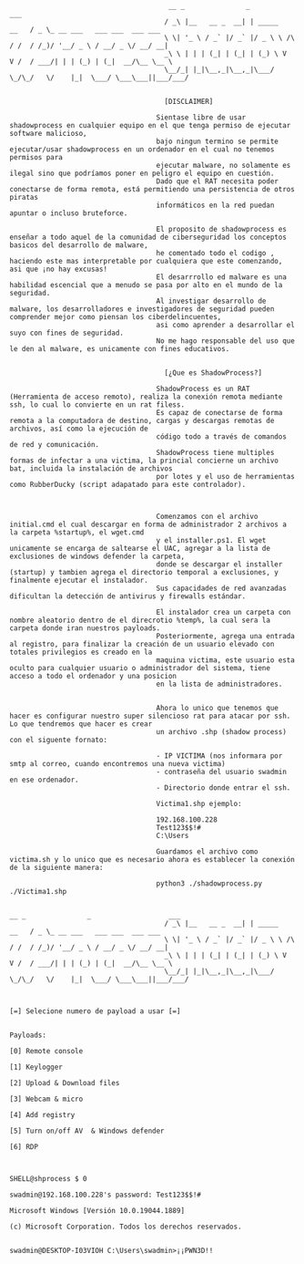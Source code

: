                                            __ _               _                   ___                             
                                          / _\ |__   __ _  __| | _____      __   / _ \_ __ ___   ___ ___  ___ ___ 
                                          \ \| '_ \ / _` |/ _` |/ _ \ \ /\ / /  / /_)/ '__/ _ \ / __/ _ \/ __/ __| 
                                          _\ \ | | | (_| | (_| | (_) \ V  V /  / ___/| | | (_) | (_|  __/\__ \__ \ 
                                          \__/_| |_|\__,_|\__,_|\___/ \_/\_/   \/    |_|  \___/ \___\___||___/___/
                                          
                                          
                                          [DISCLAIMER]
																					
										Sientase libre de usar shadowprocess en cualquier equipo en el que tenga permiso de ejecutar software malicioso,
										bajo ningun termino se permite ejecutar/usar shadowprocess en un ordenador en el cual no tenemos permisos para 
										ejecutar malware, no solamente es ilegal sino que podríamos poner en peligro el equipo en cuestión.
										Dado que el RAT necesita poder conectarse de forma remota, está permitiendo una persistencia de otros piratas
										informáticos en la red puedan apuntar o incluso bruteforce.
										
										El proposito de shadowprocess es enseñar a todo aquel de la comunidad de ciberseguridad los conceptos basicos del desarrollo de malware,
										he comentado todo el codigo , haciendo este mas interpretable por cualquiera que este comenzando, asi que ¡no hay excusas!
										El desarrrollo ed malware es una habilidad escencial que a menudo se pasa por alto en el mundo de la seguridad.
										Al investigar desarrollo de malware, los desarrolladores e investigadores de seguridad pueden comprender mejor como piensan los ciberdelincuentes, 
										asi como aprender a desarrollar el suyo con fines de seguridad.
										No me hago responsable del uso que le den al malware, es unicamente con fines educativos. 
										
										
                                          [¿Que es ShadowProcess?]
																					
										ShadowProcess es un RAT (Herramienta de acceso remoto), realiza la conexión remota mediante ssh, lo cual lo convierte en un rat filess.
										Es capaz de conectarse de forma remota a la computadora de destino, cargas y descargas remotas de archivos, así como la ejecución de 
										código todo a través de comandos de red y comunicación.
										ShadowProcess tiene multiples formas de infectar a una victima, la princial concierne un archivo bat, incluida la instalación de archivos 
										por lotes y el uso de herramientas como RubberDucky (script adapatado para este controlador).
	
										
										
										Comenzamos con el archivo initial.cmd el cual descargar en forma de administrador 2 archivos a la carpeta %startup%, el wget.cmd
										y el installer.ps1. El wget unicamente se encarga de saltearse el UAC, agregar a la lista de exclusiones de windows defender la carpeta, 
										donde se descargar el installer (startup) y tambien agrega el directorio temporal a exclusiones, y finalmente ejecutar el instalador.
										Sus capacidades de red avanzadas dificultan la detección de antivirus y firewalls estándar.
										
										El instalador crea un carpeta con nombre aleatorio dentro de el direcrotio %temp%, la cual sera la carpeta donde iran nuestros payloads.
										Posteriormente, agrega una entrada al registro, para finalizar la creación de un usuario elevado con totales privilegios es creado en la 
										maquina victima, este usuario esta oculto para cualquier usuario o administrador del sistema, tiene acceso a todo el ordenador y una posicion
										en la lista de administradores. 
										
										
										Ahora lo unico que tenemos que hacer es configurar nuestro super silencioso rat para atacar por ssh. Lo que tendremos que hacer es crear
										un archivo .shp (shadow process) con el siguente fornato:
										
										- IP VICTIMA (nos informara por smtp al correo, cuando encontremos una nueva victima)
										- contraseña del usuario swadmin en ese ordenador. 
										- Directorio donde entrar el ssh. 
										
										Victima1.shp ejemplo: 
										
										192.168.100.228
										Test123$$!#
										C:\Users
										
										Guardamos el archivo como victima.sh y lo unico que es necesario ahora es establecer la conexión de la siguiente manera: 
										
										python3 ./shadowprocess.py ./Victima1.shp
										
										   										 __ _               _                   ___                             
                                          / _\ |__   __ _  __| | _____      __   / _ \_ __ ___   ___ ___  ___ ___ 
                                          \ \| '_ \ / _` |/ _` |/ _ \ \ /\ / /  / /_)/ '__/ _ \ / __/ _ \/ __/ __| 
                                          _\ \ | | | (_| | (_| | (_) \ V  V /  / ___/| | | (_) | (_|  __/\__ \__ \ 
                                          \__/_| |_|\__,_|\__,_|\___/ \_/\_/   \/    |_|  \___/ \___\___||___/___/
										
																											
																											[=] Selecione numero de payload a usar [=]

																						 Payloads:
																									[0] Remote console
																									[1] Keylogger
																									[2] Upload & Download files
																									[3] Webcam & micro
																									[4] Add registry
																									[5] Turn on/off AV  & Windows defender
																									[6] RDP


																				SHELL@shprocess $ 0 
																				swadmin@192.168.100.228's password: Test123$$!#
																				Microsoft Windows [Versión 10.0.19044.1889]
																				(c) Microsoft Corporation. Todos los derechos reservados.

																				swadmin@DESKTOP-I03VIOH C:\Users\swadmin>¡¡PWN3D!!

																				
						
										
										
										
										
                                          
